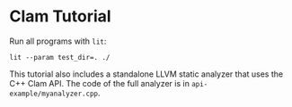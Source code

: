 # Clam Tutorial #

Run all programs with `lit`:

``` 
lit --param test_dir=. ./
```

This tutorial also includes a standalone LLVM static analyzer that uses
the C++ Clam API. The code of the full analyzer is in
`api-example/myanalyzer.cpp`.




